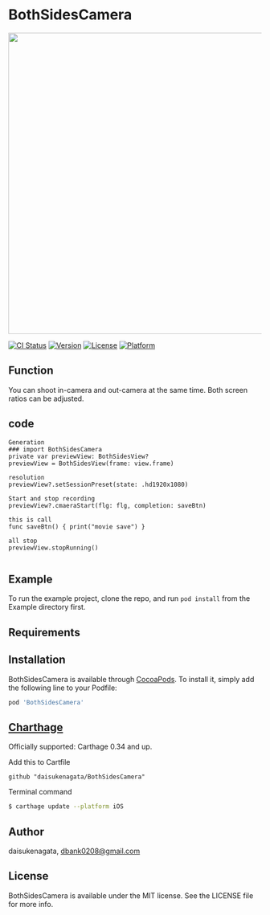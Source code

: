 # BothSidesCamera
<p align="center">
<img src="https://user-images.githubusercontent.com/16457165/69422323-bef87280-0d66-11ea-98c3-cd397f7041e2.png" width="800" height="600">
</p>

[![CI Status](https://img.shields.io/travis/daisukenagata/BothSidesCamera.svg?style=flat)](https://travis-ci.org/daisukenagata/BothSidesCamera)
[![Version](https://img.shields.io/cocoapods/v/BothSidesCamera.svg?style=flat)](https://cocoapods.org/pods/BothSidesCamera)
[![License](https://img.shields.io/cocoapods/l/BothSidesCamera.svg?style=flat)](https://cocoapods.org/pods/BothSidesCamera)
[![Platform](https://img.shields.io/cocoapods/p/BothSidesCamera.svg?style=flat)](https://cocoapods.org/pods/BothSidesCamera)


## Function

You can shoot in-camera and out-camera at the same time. Both screen ratios can be adjusted.

## code

```
Generation
### import BothSidesCamera
private var previewView: BothSidesView?
previewView = BothSidesView(frame: view.frame)

resolution
previewView?.setSessionPreset(state: .hd1920x1080)

Start and stop recording
previewView?.cmaeraStart(flg: flg, completion: saveBtn)

this is call
func saveBtn() { print("movie save") }

all stop 
previewView.stopRunning()


```

## Example

To run the example project, clone the repo, and run `pod install` from the Example directory first.

## Requirements

## Installation

BothSidesCamera is available through [CocoaPods](https://cocoapods.org). To install
it, simply add the following line to your Podfile:

```ruby
pod 'BothSidesCamera'
```

## [Charthage](https://github.com/Carthage/Carthage)

Officially supported: Carthage 0.34 and up.

Add this to Cartfile
```
github "daisukenagata/BothSidesCamera"
```

Terminal command
```bash
$ carthage update --platform iOS
```

## Author

daisukenagata, dbank0208@gmail.com

## License

BothSidesCamera is available under the MIT license. See the LICENSE file for more info.
